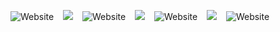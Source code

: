 ![Website](https://img.shields.io/website?label=lzcapp.github.io&style=for-the-badge&url=https%3A%2F%2Flzcapp.github.io%2F)
&ensp;
![](https://img.shields.io/badge/%E2%87%92-blue?style=for-the-badge)
&ensp;
![Website](https://img.shields.io/website?label=github.lzc.app&style=for-the-badge&url=https%3A%2F%2Fgithub.lzc.app%2F)
&ensp;
![](https://img.shields.io/badge/%E2%87%92-blue?style=for-the-badge)
&ensp;
![Website](https://img.shields.io/website?label=lzc.app&style=for-the-badge&url=https%3A%2F%2Flzc.app%2F)
&ensp;
![](https://img.shields.io/badge/%E2%87%92-blue?style=for-the-badge)
&ensp;
![Website](https://img.shields.io/website?label=www.lzc.app&style=for-the-badge&url=https%3A%2F%2Fwww.lzc.app%2F)
